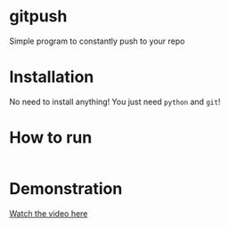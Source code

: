 # gitpush

Simple program to constantly push to your repo

# Installation
No need to install anything! You just need `python` and `git`!

# How to run
```
```

# Demonstration
[Watch the video here](./docs/demo.mp4)